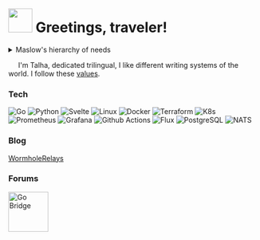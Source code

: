 <h1><img src="https://wormholerelays.com/gopherbounce.gif" width="48"/> Greetings, traveler! </h1>

<details>
  <summary> Maslow's hierarchy of needs</summary>
  
  ![maslow-gopher](https://user-images.githubusercontent.com/22800416/174462164-cdac351f-6e39-4426-b360-bd73a9921c56.png)
</details>

<p>&nbsp;&nbsp;&nbsp;&nbsp; I'm Talha, dedicated trilingual, I like different writing systems of the world. I follow these <a href="https://golang.org/conduct" target="_blank">values</a>.</p>
  
<h3> Tech </h3>
<p>
  <!-- Preferred Language -->
  <img alt="Go" src="https://img.shields.io/badge/-Go-00ADD8?style=flat-square&logo=go&logoColor=white" />
  <!-- Preferred Glue -->
  <img alt="Python" src="https://img.shields.io/badge/-Py-3776AB?style=flat-square&logo=python&logoColor=white" />
  
  <!-- Preferred Frontend -->
  <img alt="Svelte" src="https://img.shields.io/badge/-Svelte-FF3E00?style=flat-square&logo=svelte&logoColor=white" />

  <!-- Preferred Infrastructure -->
  <img alt="Linux" src="https://img.shields.io/badge/-Linux-E6E6E6?style=flat-square&logo=linux&logoColor=black" />
  <img alt="Docker" src="https://img.shields.io/badge/-Docker-2496ED?style=flat-square&logo=docker&logoColor=white" />
  <img alt="Terraform" src="https://img.shields.io/badge/-Terraform-844FBA?style=flat-square&logo=terraform&logoColor=white" />
  <img alt="K8s" src="https://img.shields.io/badge/-K8s-326CE5?style=flat-square&logo=kubernetes&logoColor=white" />
  <img alt="Prometheus" src="https://img.shields.io/badge/-Prom-E6522C?style=flat-square&logo=prometheus&logoColor=white" />
  <img alt="Grafana" src="https://img.shields.io/badge/-LGT-F46800?style=flat-square&logo=grafana&logoColor=white" />
  <img alt="Github Actions" src="https://img.shields.io/badge/-GH_Actions-2088FF?style=flat-square&logo=github-actions&logoColor=white" />
  <img alt="Flux" src="https://img.shields.io/badge/-Flux-5468FF?style=flat-square&logo=flux&logoColor=white" />
  
  <!-- Preferred Store & Pubsub -->
  <img alt="PostgreSQL" src="https://img.shields.io/badge/-Postgres-336791?style=flat-square&logo=postgresql&logoColor=white" />
  <img alt="NATS" src="https://img.shields.io/badge/-NATS-27AAE1?style=flat-square&logo=natsdotio&logoColor=white" />
</p>
  
<h3> Blog </h3>
<p>
  <a href="https://wormholerelays.com/" target="_blank"> WormholeRelays </a>
</p>

<h3>Forums </h3>
<p>
  <a href="https://forum.golangbridge.org/u/mrwormhole/summary" target="_blank">
    <img alt="Go Bridge" src="https://pbs.twimg.com/profile_images/1100533079796600833/s5Krj_8A_400x400.jpg" height="80" />
  </a>
</p>
